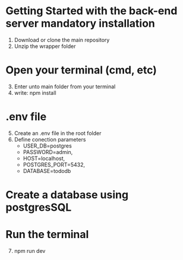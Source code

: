 # Getting Started with the back-end server mandatory installation
1. Download or clone the main repository
2. Unzip the wrapper folder

# Open your terminal (cmd, etc)
3. Enter unto main folder from your terminal
4. write: npm install

# .env file
5. Create an .env file in the root folder
6. Define conection parameters
    * USER_DB=postgres
    * PASSWORD=admin,
    * HOST=localhost,
    * POSTGRES_PORT=5432,
    * DATABASE=tododb

# Create a database using postgresSQL

# Run the terminal
7. npm run dev